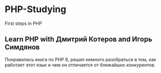 # PHP-Studying
First steps in PHP

## Learn PHP with Дмитрий Котеров and Игорь Симдянов

Понравилась книга по PHP 8, решил немного разобраться в том, как работает этот язык и чем он отличается от ближайших конкурентов.
